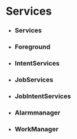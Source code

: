 # Services
- ### Services
- ### Foreground
- ### IntentServices
- ### JobServices
- ### JobIntentServices
- ### Alarmmanager
- ### WorkManager

